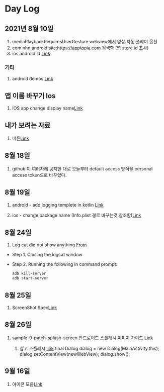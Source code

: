 # Day Log

## 2021년 8월 10일

1. mediaPlaybackRequiresUserGesture webview에서 영상 자동 플레이 옵션
1. com.nhn.android site:<https://apptopia.com> 검색함 (앱 store id 조사)
1. ios android id [Link](https://stackoverflow.com/questions/1692320/when-to-use-an-explicit-app-id-versus-a-wildcard-id)

### 기타

1. android demos [Link](https://github.com/google-developer-training/android-demos/tree/main/DonutTracker/NavigationUI)

## 앱 이름 바꾸기 Ios

1. IOS app change display name[Link](https://programmingwithswift.com/change-ios-app-name-with-xcode/)

## 내가 보려는 자료

1. 버튼[Link](https://brunch.co.kr/@chulhochoiucj0/23)

## 8월 18일

1. github 이 여러차레 공지한 대로 오늘부터 default access 방식을 personal access token으로 바꾸었다.

## 8월 19일

1. android - add logging templete in kotlin [Link](https://gist.github.com/paolop/0bd59e49b33d18d6089fb1bf5488e212)

1. ios - change package name (Info.plist 경로 바꾸는것 참조함)[Link](https://stackoverflow.com/questions/52435202/build-input-file-cannot-be-found-swift-4-2-xcode-10-0)

## 8월 24일

1. Log cat did not show anything [From](https://stackoverflow.com/questions/9529628/why-logcat-is-not-showing-anything)

* Step 1. Closing the logcat window

* Step 2. Running the following in command prompt:

    ```bash
    adb kill-server
    adb start-server
    ```

## 8월 25일

1. ScreenShot Spec[Link](https://docs.axway.com/bundle/Titanium_SDK_allOS_en/page/icons_and_splash_screens.html#IconsandSplashScreens-Androidsplashscreenconsiderations)

## 8월 26일

1. sample-9-patch-splash-screen 안드로이드 스플래시 이미지 가이드 [Link](https://github.com/gomobile/sample-9-patch-splash-screen/blob/master/docs/README.md)

    1. 참고 스플레시 [link](https://velog.io/@pish11010/Android-Splash-Screen-%EA%B5%AC%ED%98%84)
final Dialog dialog = new Dialog(MainActivity.this); dialog.setContentView(newWebView); dialog.show();

## 9월 16일

1. 아이콘 모음[Link](https://login.quickbase.com/db/bcgnn27bx?a=q&qid=10&ifv=20)